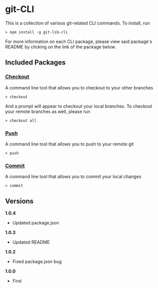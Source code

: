 # git-CLI

This is a collection of various git-related CLI commands. To install, run

    > npm install -g git-lib-cli

For more information on each CLI package, please view said package's README by clicking on the link of the package below.

## Included Packages

### [Checkout](/node_modules/checkout-cli/README.md)

A command line tool that allows you to checkout to your other branches

    > checkout

And a prompt will appear to checkout your local branches. To checkout your remote branches as well, please run

    > checkout all

### [Push](/node_modules/push-cli/README.md)

A command line tool that allows you to push to your remote git

    > push

### [Commit](/node_modules/commit-cli/README.md)

A command line tool that allows you to commit your local changes

    > commit

## Versions
**1.0.4**
* Updated package.json

**1.0.3**
* Updated README

**1.0.2**
* Fixed package.json bug

**1.0.0**
* First
